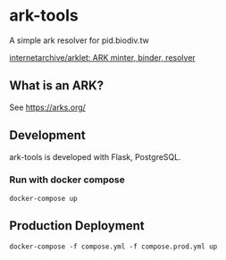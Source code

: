 # ark-tools
A simple ark resolver for pid.biodiv.tw

[internetarchive/arklet: ARK minter, binder, resolver](https://github.com/internetarchive/arklet)

## What is an ARK?
See https://arks.org/

## Development
ark-tools is developed with Flask, PostgreSQL.

### Run with docker compose
```
docker-compose up
```

## Production Deployment

```
docker-compose -f compose.yml -f compose.prod.yml up
```
